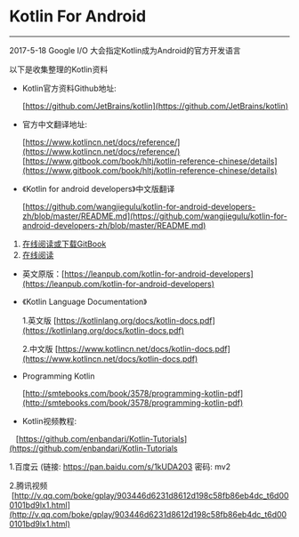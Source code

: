 # Kotlin For Android

---
2017-5-18 Google I/O 大会指定Kotlin成为Android的官方开发语言

以下是收集整理的Kotlin资料

- Kotlin官方资料Github地址:

    [https://github.com/JetBrains/kotlin](https://github.com/JetBrains/kotlin)

- 官方中文翻译地址:

    [https://www.kotlincn.net/docs/reference/](https://www.kotlincn.net/docs/reference/)
    [https://www.gitbook.com/book/hltj/kotlin-reference-chinese/details](https://www.gitbook.com/book/hltj/kotlin-reference-chinese/details)

- 《Kotlin for android developers》中文版翻译

    [https://github.com/wangjiegulu/kotlin-for-android-developers-zh/blob/master/README.md](https://github.com/wangjiegulu/kotlin-for-android-developers-zh/blob/master/README.md)
1. [在线阅读或下载GitBook](https://www.gitbook.com/book/wangjiegulu/kotlin-for-android-developers-zh/details)
2. [在线阅读](https://github.com/wangjiegulu/kotlin-for-android-developers-zh/blob/master/SUMMARY.md)

- 英文原版：[https://leanpub.com/kotlin-for-android-developers](https://leanpub.com/kotlin-for-android-developers)

- 《Kotlin Language Documentation》

	1.英文版  [https://kotlinlang.org/docs/kotlin-docs.pdf](https://kotlinlang.org/docs/kotlin-docs.pdf)

  2.中文版  [https://www.kotlincn.net/docs/kotlin-docs.pdf](https://www.kotlincn.net/docs/kotlin-docs.pdf)

-	Programming Kotlin   

	[http://smtebooks.com/book/3578/programming-kotlin-pdf](http://smtebooks.com/book/3578/programming-kotlin-pdf)

- Kotlin视频教程:

    [https://github.com/enbandari/Kotlin-Tutorials](https://github.com/enbandari/Kotlin-Tutorials

   1.百度云  (链接: https://pan.baidu.com/s/1kUDA203 密码: mv2

   2.腾讯视频    [http://v.qq.com/boke/gplay/903446d6231d8612d198c58fb86eb4dc_t6d000101bd9lx1.html](http://v.qq.com/boke/gplay/903446d6231d8612d198c58fb86eb4dc_t6d000101bd9lx1.html)
